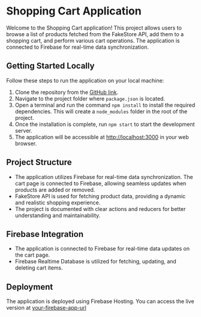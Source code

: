 # Shopping Cart Application

Welcome to the Shopping Cart application! This project allows users to browse a list of products fetched from the FakeStore API, add them to a shopping cart, and perform various cart operations. The application is connected to Firebase for real-time data synchronization.

## Getting Started Locally

Follow these steps to run the application on your local machine:

1. Clone the repository from the [GitHub link](https://github.com/AnilKumarKandikonda/shoppingcart).
2. Navigate to the project folder where `package.json` is located.
3. Open a terminal and run the command `npm install` to install the required dependencies. This will create a `node_modules` folder in the root of the project.
4. Once the installation is complete, run `npm start` to start the development server.
5. The application will be accessible at [http://localhost:3000](http://localhost:3000) in your web browser.

## Project Structure

- The application utilizes Firebase for real-time data synchronization. The cart page is connected to Firebase, allowing seamless updates when products are added or removed.
- FakeStore API is used for fetching product data, providing a dynamic and realistic shopping experience.
- The project is documented with clear actions and reducers for better understanding and maintainability.

## Firebase Integration

- The application is connected to Firebase for real-time data updates on the cart page.
- Firebase Realtime Database is utilized for fetching, updating, and deleting cart items.

## Deployment

The application is deployed using Firebase Hosting. You can access the live version at [your-firebase-app-url](https://shyftlabs-d4803.web.app/)